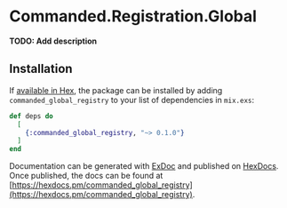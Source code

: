 # Commanded.Registration.Global

**TODO: Add description**

## Installation

If [available in Hex](https://hex.pm/docs/publish), the package can be installed
by adding `commanded_global_registry` to your list of dependencies in `mix.exs`:

```elixir
def deps do
  [
    {:commanded_global_registry, "~> 0.1.0"}
  ]
end
```

Documentation can be generated with [ExDoc](https://github.com/elixir-lang/ex_doc)
and published on [HexDocs](https://hexdocs.pm). Once published, the docs can
be found at [https://hexdocs.pm/commanded_global_registry](https://hexdocs.pm/commanded_global_registry).

